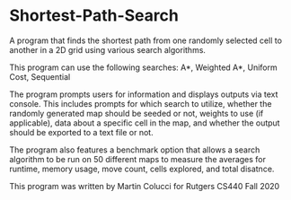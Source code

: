 # Shortest-Path-Search
A program that finds the shortest path from one randomly selected cell to another in a 2D grid using various search algorithms.

This program can use the following searches: A*, Weighted A*, Uniform Cost, Sequential

The program prompts users for information and displays outputs via text console. This includes prompts for which search to utilize, whether the randomly generated map should be seeded or not, weights to use (if applicable), data about a specific cell in the map, and whether the output should be exported to a text file or not.

The program also features a benchmark option that allows a search algorithm to be run on 50 different maps to measure the averages for runtime, memory usage, move count, cells explored, and total disatnce.

This program was written by Martin Colucci for Rutgers CS440 Fall 2020
